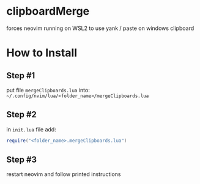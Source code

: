 # clipboardMerge
forces neovim running on WSL2 to use yank / paste on windows clipboard

# How to Install

## Step #1
put file `mergeClipboards.lua` into: `~/.config/nvim/lua/<folder_name>/mergeClipboards.lua`

## Step #2
in `init.lua` file add: 
```lua
require("<folder_name>.mergeClipboards.lua")
```

## Step #3
restart neovim and follow printed instructions
